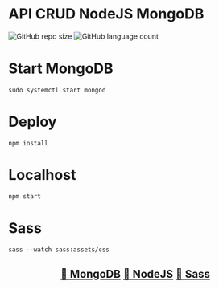 # API CRUD NodeJS MongoDB

![GitHub repo size](https://img.shields.io/github/repo-size/LonghiniDev/api-crud-nodejs-mongodb?style=for-the-badge)
![GitHub language count](https://img.shields.io/github/languages/count/LonghiniDev/api-crud-nodejs-mongodb?style=for-the-badge)

# Start MongoDB

```
sudo systemctl start mongod
```

# Deploy

```
npm install
```

# Localhost

```
npm start
```

# Sass

```
sass --watch sass:assets/css
```

<h2 align="center">
    <a href="https://www.mongodb.com/pt-br">🔗 MongoDB</a>
    <a href="https://nodejs.org/en/">🔗 NodeJS</a>
    <a href="https://sass-lang.com/">🔗 Sass</a>
</h2>
